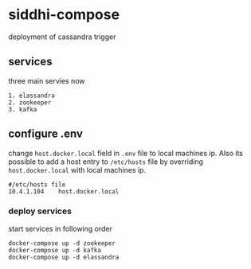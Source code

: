 # siddhi-compose

deployment of cassandra trigger

## services

three main servies now

```
1. elassandra
2. zookeeper
3. kafka
```

## configure .env

change `host.docker.local` field in `.env` file to local machines ip. Also
its possible to add a host entry to `/etc/hosts` file by overriding
`host.docker.local` with local machines ip.

```
#/etc/hosts file
10.4.1.104    host.docker.local
```

### deploy services

start services in following order

```
docker-compose up -d zookeeper
docker-compose up -d kafka
docker-compose up -d elassandra
```
